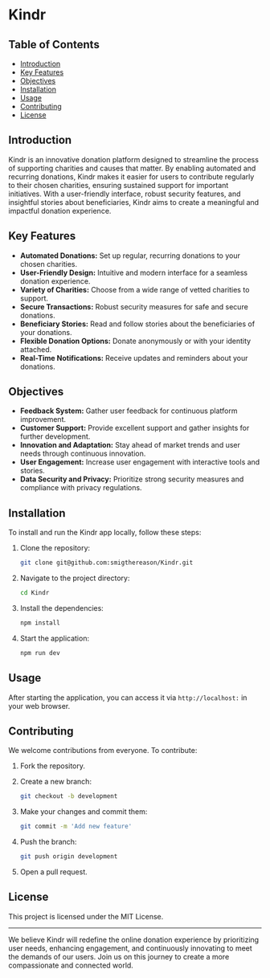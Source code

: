 # Kindr 

## Table of Contents
- [Introduction](#introduction)
- [Key Features](#key-features)
- [Objectives](#objectives)
- [Installation](#installation)
- [Usage](#usage)
- [Contributing](#contributing)
- [License](#license)

## Introduction

Kindr is an innovative donation platform designed to streamline the process of supporting charities and causes that matter. By enabling automated and recurring donations, Kindr makes it easier for users to contribute regularly to their chosen charities, ensuring sustained support for important initiatives. With a user-friendly interface, robust security features, and insightful stories about beneficiaries, Kindr aims to create a meaningful and impactful donation experience.

## Key Features

- **Automated Donations:** Set up regular, recurring donations to your chosen charities.
- **User-Friendly Design:** Intuitive and modern interface for a seamless donation experience.
- **Variety of Charities:** Choose from a wide range of vetted charities to support.
- **Secure Transactions:** Robust security measures for safe and secure donations.
- **Beneficiary Stories:** Read and follow stories about the beneficiaries of your donations.
- **Flexible Donation Options:** Donate anonymously or with your identity attached.
- **Real-Time Notifications:** Receive updates and reminders about your donations.

## Objectives

- **Feedback System:** Gather user feedback for continuous platform improvement.
- **Customer Support:** Provide excellent support and gather insights for further development.
- **Innovation and Adaptation:** Stay ahead of market trends and user needs through continuous innovation.
- **User Engagement:** Increase user engagement with interactive tools and stories.
- **Data Security and Privacy:** Prioritize strong security measures and compliance with privacy regulations.

## Installation

To install and run the Kindr app locally, follow these steps:

1. Clone the repository:
    ```bash
    git clone git@github.com:smigthereason/Kindr.git
    ```

2. Navigate to the project directory:
    ```bash
    cd Kindr
    ```

3. Install the dependencies:
    ```bash
    npm install
    ```

4. Start the application:
    ```bash
    npm run dev
    ```

## Usage

After starting the application, you can access it via `http://localhost:` in your web browser.

## Contributing

We welcome contributions from everyone. To contribute:

1. Fork the repository.
2. Create a new branch:
    ```bash
    git checkout -b development
    ```

3. Make your changes and commit them:
    ```bash
    git commit -m 'Add new feature'
    ```

4. Push the branch:
    ```bash
    git push origin development
    ```

5. Open a pull request.

## License

This project is licensed under the MIT License.

---

We believe Kindr will redefine the online donation experience by prioritizing user needs, enhancing engagement, and continuously innovating to meet the demands of our users. Join us on this journey to create a more compassionate and connected world.
